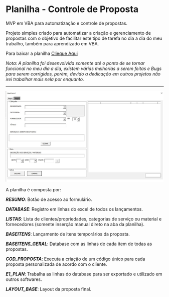 # Planilha - Controle de Proposta
 MVP em VBA para automatização e controle de propostas.

Projeto simples criado para automatizar a criação e gerenciamento de propostas com o objetivo de facilitar este tipo de tarefa no dia a dia do meu trabalho, também para aprendizado em VBA. 

Para baixar a planilha [Clieque Aqui](https://github.com/Jefferson472/planilha_controle_proposta/raw/main/PLANILHA%20CONTROLE%20DE%20PROPOSTA.xlsm)

*Nota: A planilha foi desenvolvida somente até o ponto de se tornar funcional no meu dia a dia, existem várias melhorias a serem feitas e Bugs para serem corrigidos, porém, devido a dedicação em outros projetos não irei trabalhar mais nela por enquanto.*

---
![Imagem da Planilha](https://github.com/Jefferson472/planilha_controle_proposta/blob/main/img_form.jpg)

A planilha é composta por: 

***RESUMO***: Botão de acesso ao formulário.

***DATABASE***: Registro em linhas do excel de todos os lançamentos.

***LISTAS***: Lista de clientes/propriedades, categorias de serviço ou material e fornecedores (somente inserção manual direto na aba da planilha).  

***BASEITENS***: Lançamento de itens temporários da proposta.

***BASEITENS_GERAL***: Database com as linhas de cada item de todas as propostas.

***COD_PROPOSTA***: Executa a criação de um código único para cada proposta personalizada de acordo com o cliente. 

***E1_PLAN***: Trabalha as linhas do database para ser exportado e utilizado em outros softwares.

***LAYOUT_BASE***: Layout da proposta final. 
